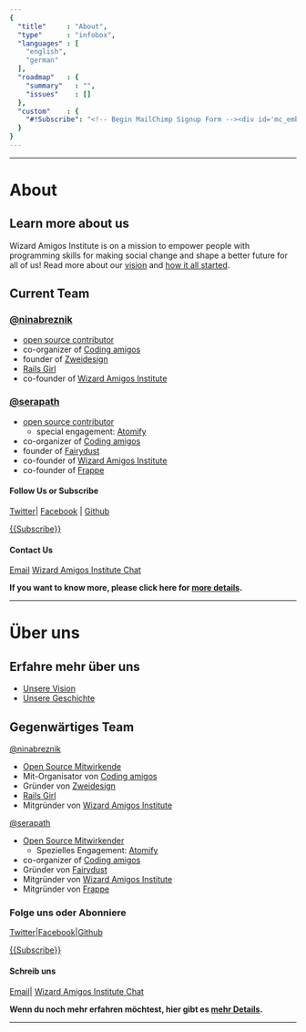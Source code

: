```yaml
---
{
  "title"     : "About",
  "type"      : "infobox",
  "languages" : [
    "english",
    "german"
  ],
  "roadmap"   : {
    "summary"   : "",
    "issues"    : []
  },
  "custom"    : {
    "#!Subscribe": "<!-- Begin MailChimp Signup Form --><div id='mc_embed_signup'><form action='//institute.us10.list-manage.com/subscribe/post?u=bd13e8f9c3477f7fc74c55030&amp;id=6feca0b2d4' method='post' id='mc-embedded-subscribe-form' name='mc-embedded-subscribe-form' class='validate' target='_blank' novalidate><div id='mc_embed_signup_scroll'><input type='email' value='' name='EMAIL' class='email' id='mce-EMAIL' placeholder='email address' required><!-- real people should not fill this in and expect good things - do not remove this or risk form bot signups--><div style='position: absolute; left: -5000px;'><input type='text' name='b_bd13e8f9c3477f7fc74c55030_6feca0b2d4' tabindex='-1' value=''></div><div class='clear'><input type='submit' value='Subscribe' name='subscribe' id='mc-embedded-subscribe' class='button'></div></div></form></div><!--End mc_embed_signup-->"
  }
}
---
```


---
[](@english)
# About

## Learn more about us
Wizard Amigos Institute is on a mission to empower people with programming skills for making social change and shape a better future for all of us! Read more about our [vision](https://github.com/wizardamigosinstitute/organization/blob/master/CONTENT/manifest.markdown) and [how it all started](https://github.com/wizardamigosinstitute/organization/blob/master/CONTENT/story.markdown).

## Current Team
### [@ninabreznik](https://twitter.com/ninabreznik)
  * [open source contributor](https://github.com/ninabreznik)
  * co-organizer of [Coding amigos](http://www.meetup.com/CodingAmigos/)
  * founder of [Zweidesign](http://zweidesign.co/)
  * [Rails Girl](http://railsgirlsberlin.de/)
  * co-founder of [Wizard Amigos Institute](http://wizard.amigos.institute/)

### [@serapath](https://twitter.com/serapath)
* [open source contributor](https://github.com/serapath)
  * special engagement: [Atomify](https://github.com/atomify/atomify)
* co-organizer of [Coding amigos](http://www.meetup.com/CodingAmigos/)
* founder of [Fairydust](http://fairydust.agency)
* co-founder of [Wizard Amigos Institute](http://wizard.amigos.institute/)
* co-founder of [Frappe](http://frappe-rheinmain.de/)

#### Follow Us or Subscribe
[Twitter](https://twitter.com/wizardamigos)| [Facebook](https://www.facebook.com/wizardamigos) | [Github](https://github.com/wizardamigosinstitute)

[{{Subscribe}}](#!Subscribe)

#### Contact Us
[Email](mailto:wizard@amigos.institute) [Wizard Amigos Institute Chat](https://gitter.im/wizardamigosinstitute/chat)

**If you want to know more, please click here for [more details](https://github.com/wizardamigosinstitute/organisation/blob/master/README.md).**

[//]: # (@TODO: add "Impressum", "Address", "TaxNo.", ...)

---
[](@german)
# Über uns

## Erfahre mehr über uns
* [Unsere Vision](https://github.com/wizardamigosinstitute/organization/blob/master/CONTENT/manifest.markdown)
* [Unsere Geschichte](https://github.com/wizardamigosinstitute/organization/blob/master/CONTENT/story.markdown)

## Gegenwärtiges Team
[@ninabreznik](https://twitter.com/ninabreznik)
  * [Open Source Mitwirkende](https://github.com/ninabreznik)
  * Mit-Organisator von [Coding amigos](http://www.meetup.com/CodingAmigos/)
  * Gründer von [Zweidesign](http://zweidesign.co/)
  * [Rails Girl](http://railsgirlsberlin.de/)
  * Mitgründer von [Wizard Amigos Institute](http://wizard.amigos.institute/)

[@serapath](https://twitter.com/serapath)
* [Open Source Mitwirkender](https://github.com/serapath)
  * Spezielles Engagement: [Atomify](https://github.com/atomify/atomify)
* co-organizer of [Coding amigos](http://www.meetup.com/CodingAmigos/)
* Gründer von [Fairydust](http://fairydust.agency)
* Mitgründer von [Wizard Amigos Institute](http://wizard.amigos.institute/)
* Mitgründer von [Frappe](http://frappe-rheinmain.de/)


### Folge uns oder Abonniere
[Twitter](https://twitter.com/wizardamigos)|[Facebook](https://www.facebook.com/wizardamigos)|[Github](https://github.com/wizardamigosinstitute)

[{{Subscribe}}](#!Subscribe)

#### Schreib uns
[Email](mailto:wizard@amigos.institute)| [Wizard Amigos Institute Chat](https://gitter.im/wizardamigosinstitute/chat)

**Wenn du noch mehr erfahren möchtest, hier gibt es [mehr Details](https://github.com/wizardamigosinstitute/organisation/blob/master/README.md).**

---
